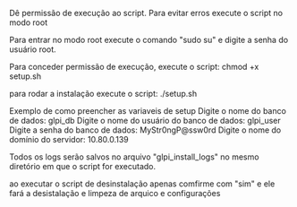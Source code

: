 Dê permissão de execução ao script.
Para evitar erros execute o script no modo root

Para entrar no modo root execute o comando "sudo su" e digite a senha do usuário root.

Para conceder permissão de execução, execute o script: chmod +x setup.sh

para rodar a instalação execute o script: ./setup.sh

Exemplo de como preencher as variaveis de setup
  Digite o nome do banco de dados: glpi_db
  Digite o nome do usuário do banco de dados: glpi_user
  Digite a senha do banco de dados: MyStr0ngP@ssw0rd
  Digite o nome do domínio do servidor: 10.80.0.139

Todos os logs serão salvos no arquivo "glpi_install_logs" no mesmo diretório em que o script for executado.

ao executar o script de desinstalação apenas comfirme com "sim" e ele fará a desistalação e limpeza de arquico e configurações
